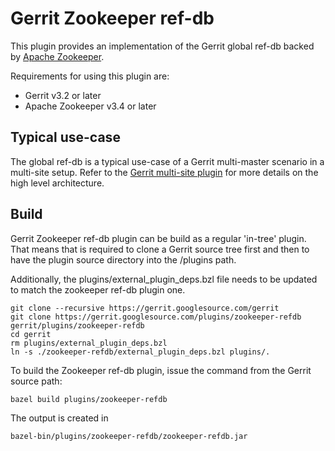 # Gerrit Zookeeper ref-db

This plugin provides an implementation of the Gerrit global ref-db backed by
[Apache Zookeeper](https://zookeeper.apache.org/).

Requirements for using this plugin are:

- Gerrit v3.2 or later
- Apache Zookeeper v3.4 or later

## Typical use-case

The global ref-db is a typical use-case of a Gerrit multi-master scenario
in a multi-site setup. Refer to the
[Gerrit multi-site plugin](https://gerrit.googlesource.com/plugins/multi-site/+/master/DESIGN.md)
for more details on the high level architecture.

Build
---------------------
Gerrit Zookeeper ref-db plugin can be build as a regular 'in-tree' plugin. That means that is required to
clone a Gerrit source tree first and then to have the plugin source directory into
the /plugins path.

Additionally, the plugins/external_plugin_deps.bzl file needs to be
updated to match the zookeeper ref-db plugin one.

    git clone --recursive https://gerrit.googlesource.com/gerrit
    git clone https://gerrit.googlesource.com/plugins/zookeeper-refdb gerrit/plugins/zookeeper-refdb
    cd gerrit
    rm plugins/external_plugin_deps.bzl
    ln -s ./zookeeper-refdb/external_plugin_deps.bzl plugins/.

To build the Zookeeper ref-db plugin, issue the command from the Gerrit source path:

    bazel build plugins/zookeeper-refdb

The output is created in

    bazel-bin/plugins/zookeeper-refdb/zookeeper-refdb.jar

